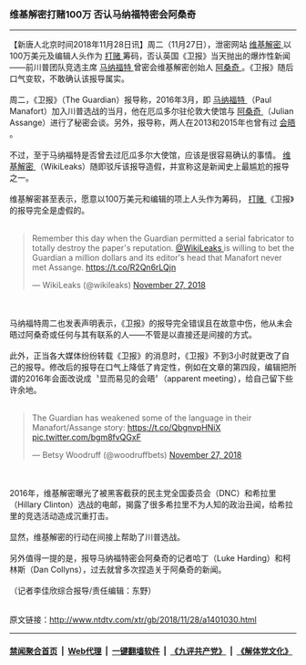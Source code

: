 ### 维基解密打赌100万 否认马纳福特密会阿桑奇
------------------------

<div class="wysiwyg">
 【新唐人北京时间2018年11月28日讯】周二（11月27日），泄密网站
 <a href="http://www.ntdtv.com/xtr/gb/articlelistbytag_维基解密.html" target="_blank">
  维基解密
 </a>
 以100万美元及编辑人头作为
 <a href="http://www.ntdtv.com/xtr/gb/articlelistbytag_打赌.html" target="_blank">
  打赌
 </a>
 筹码，否认英国《卫报》当天抛出的爆炸性新闻——前川普团队竞选主席
 <a href="http://www.ntdtv.com/xtr/gb/articlelistbytag_马纳福特.html" target="_blank">
  马纳福特
 </a>
 曾密会维基解密创始人
 <a href="http://www.ntdtv.com/xtr/gb/articlelistbytag_阿桑奇.html" target="_blank">
  阿桑奇
 </a>
 。《卫报》随后口气变软，不敢确认该报导属实。
 <br/>
 <br/>
 周二，《卫报》（The Guardian）报导称，2016年3月，即
 <a href="http://www.ntdtv.com/xtr/gb/articlelistbytag_马纳福特.html" target="_blank">
  马纳福特
 </a>
 （Paul Manafort）加入川普选战的当月，他在厄瓜多尔驻伦敦大使馆与
 <a href="http://www.ntdtv.com/xtr/gb/articlelistbytag_阿桑奇.html" target="_blank">
  阿桑奇
 </a>
 （Julian Assange）进行了秘密会谈。另外，报导称，两人在2013和2015年也曾有过
 <a href="http://www.ntdtv.com/xtr/gb/articlelistbytag_会晤.html" target="_blank">
  会晤
 </a>
 。
 <br/>
 <br/>
 不过，至于马纳福特是否曾去过厄瓜多尔大使馆，应该是很容易确认的事情。
 <a href="http://www.ntdtv.com/xtr/gb/articlelistbytag_维基解密.html" target="_blank">
  维基解密
 </a>
 （WikiLeaks）随即驳斥该报导造假，并宣称这是新闻史上最尴尬的报导之一。
 <br/>
 <br/>
 维基解密甚至表示，愿意以100万美元和编辑的项上人头作为筹码，
 <a href="http://www.ntdtv.com/xtr/gb/articlelistbytag_打赌.html" target="_blank">
  打赌
 </a>
 《卫报》的报导完全是虚假的。
 <br/>
 <br/>
 <blockquote class="twitter-tweet" data-lang="en">
  <p dir="ltr" lang="en">
   Remember this day when the Guardian permitted a serial fabricator to totally destroy the paper's reputation.
   <a href="https://twitter.com/wikileaks?ref_src=twsrc%5Etfw">
    @WikiLeaks
   </a>
   is willing to bet the Guardian a million dollars and its editor's head that Manafort never met Assange.
   <a href="https://t.co/R2Qn6rLQjn">
    https://t.co/R2Qn6rLQjn
   </a>
  </p>
  — WikiLeaks (@wikileaks)
  <a href="https://twitter.com/wikileaks/status/1067430101548027906?ref_src=twsrc%5Etfw">
   November 27, 2018
  </a>
 </blockquote>
 <br/>
 <div style="clear:both;display:block;">
 </div>
 <br/>
 马纳福特周二也发表声明表示，《卫报》的报导完全错误且在故意中伤，他从未会晤过阿桑奇或任何与其有联系的人——不管是以直接还是间接的方式。
 <br/>
 <br/>
 此外，正当各大媒体纷纷转载《卫报》的消息时，《卫报》不到3小时就更改了自己的报导。修改后的报导在口气上降低了肯定性，例如在文章的第四段，编辑把所谓的2016年会面改说成〝显而易见的会晤〞（apparent meeting），给自己留下些许余地。
 <br/>
 <br/>
 <blockquote class="twitter-tweet" data-lang="en">
  <p dir="ltr" lang="en">
   The Guardian has weakened some of the language in their Manafort/Assange story:
   <a href="https://t.co/QbgnvpHNiX">
    https://t.co/QbgnvpHNiX
   </a>
   <a href="https://t.co/bgm8fvQGxF">
    pic.twitter.com/bgm8fvQGxF
   </a>
  </p>
  — Betsy Woodruff (@woodruffbets)
  <a href="https://twitter.com/woodruffbets/status/1067476487392174081?ref_src=twsrc%5Etfw">
   November 27, 2018
  </a>
 </blockquote>
 <br/>
 <div style="clear:both;display:block;">
 </div>
 <br/>
 2016年，维基解密曝光了被黑客截获的民主党全国委员会（DNC）和希拉里（Hillary Clinton）选战的电邮，揭露了很多希拉里不为人知的政治丑闻，给希拉里的竞选活动造成沉重打击。
 <br/>
 <br/>
 显然，维基解密的行动在间接上帮助了川普选战。
 <br/>
 <br/>
 另外值得一提的是，报导马纳福特密会阿桑奇的记者哈丁（Luke Harding）和柯林斯（Dan Collyns），过去就曾多次捏造关于阿桑奇的新闻。
 <br/>
 <br/>
 （记者李佳欣综合报导/责任编辑：东野）
 <br/>
</div>

<br/>原文链接：http://www.ntdtv.com/xtr/gb/2018/11/28/a1401030.html


------------------------
#### [禁闻聚合首页](https://github.com/gfw-breaker/banned-news/blob/master/README.md) &nbsp;|&nbsp; [Web代理](https://github.com/gfw-breaker/open-proxy/blob/master/README.md) &nbsp;|&nbsp; [一键翻墙软件](https://github.com/gfw-breaker/nogfw/blob/master/README.md) &nbsp;|&nbsp; [《九评共产党》](https://github.com/gfw-breaker/9ping.md/blob/master/README.md#九评之一评共产党是什么) &nbsp;|&nbsp; [《解体党文化》](https://github.com/gfw-breaker/jtdwh.md/blob/master/README.md#绪论)